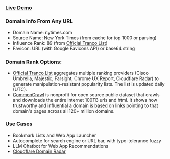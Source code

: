 ### [Live Demo](https://domain-rank.vercel.app)


### Domain Info From Any URL

* Domain Name: nytimes.com 
* Source Name: New York Times (from cache for top 1000 or parsing)
* Influence Rank: 89 (from [Official Tranco List]( https://tranco-list.eu/))
* Favicon: URL (with Google Favicons API) or base64 string
 
### Domain Rank  Options:

*  [Official Tranco List]( https://tranco-list.eu/)  aggregates multiple ranking providers (Cisco Umbrella, Majestic, Farsight, Chrome UX Report, Cloudflare Radar) to generate manipulation-resistant popularity lists. The list is updated daily (UTC).
* [CommonCrawl](https://commoncrawl.org) is nonprofit for open source public dataset that crawls and downloads the entire internet 100TB urls and html. It shows how trustworthy and influential a domain is based on links pointing to that domain's pages across all 120+ million domains. 

### Use Cases

* Bookmark Lists and Web App Launcher
* Autocomplete for search engine or URL bar, with typo-tolerance fuzzy
* LLM Chatbot for Web App Recommendations
* [Cloudflare Domain Radar](https://radar.cloudflare.com/domains)